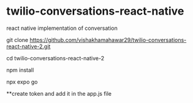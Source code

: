 # twilio-conversations-react-native
react native implementation of conversation

git clone https://github.com/vishakhamahawar29/twilio-conversations-react-native-2.git

cd twilio-conversations-react-native-2

npm install

npx expo go

**create token and add it in the app.js file


